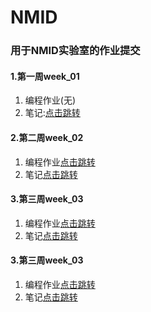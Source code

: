 # NMID

### 用于NMID实验室的作业提交
#### 1.第一周week_01
1. 编程作业(无)
2. 笔记:[点击跳转](https://github.com/dengjiawen8955/NMID/tree/master/week_01)

#### 2.第二周week_02

1. 编程作业[点击跳转](https://github.com/dengjiawen8955/NMID/tree/master/week_02)
2. 笔记[点击跳转](https://github.com/dengjiawen8955/NMID/tree/master/week_02/noteOfLearning)

#### 3.第三周week_03

1. 编程作业[点击跳转](https://github.com/dengjiawen8955/NMID/tree/master/week_03/programmingWork)
2. 笔记[点击跳转](https://github.com/dengjiawen8955/NMID/tree/master/week_03/noteOfLearning)

#### 3.第三周week_03

1. 编程作业[点击跳转](https://github.com/dengjiawen8955/NMID/tree/master/week_04/programmingWork)
2. 笔记[点击跳转](https://github.com/dengjiawen8955/NMID/tree/master/week_04/noteOfLearning)
